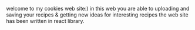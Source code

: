 welcome to my cookies web site:)
in this web you are able to uploading and saving your recipes & getting new ideas for interesting recipes
the web site has been written in react library. 
